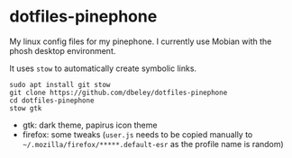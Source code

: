 # dotfiles-pinephone

My linux config files for my pinephone. I currently use Mobian with the phosh desktop environment.

It uses `stow` to automatically create symbolic links.

```
sudo apt install git stow
git clone https://github.com/dbeley/dotfiles-pinephone
cd dotfiles-pinephone
stow gtk
```

- gtk: dark theme, papirus icon theme
- firefox: some tweaks (`user.js` needs to be copied manually to `~/.mozilla/firefox/*****.default-esr` as the profile name is random)
